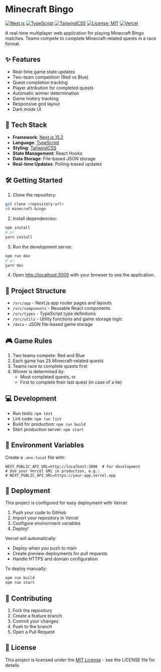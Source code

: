 # Minecraft Bingo

[![Next.js](https://img.shields.io/badge/Next.js-15.2-000000?style=flat&logo=next.js)](https://nextjs.org/)
[![TypeScript](https://img.shields.io/badge/TypeScript-5.0-3178C6?style=flat&logo=typescript)](https://www.typescriptlang.org/)
[![TailwindCSS](https://img.shields.io/badge/TailwindCSS-4.0-38B2AC?style=flat&logo=tailwind-css)](https://tailwindcss.com/)
[![License: MIT](https://img.shields.io/badge/License-MIT-yellow.svg)](https://opensource.org/licenses/MIT)
[![Vercel](https://img.shields.io/badge/Vercel-Deployment-black?style=flat&logo=vercel)](https://vercel.com)

A real-time multiplayer web application for playing Minecraft Bingo matches. Teams compete to complete Minecraft-related quests in a race format.

## ✨ Features

- Real-time game state updates
- Two-team competition (Red vs Blue)
- Quest completion tracking
- Player attribution for completed quests
- Automatic winner determination
- Game history tracking
- Responsive grid layout
- Dark mode UI

## 🚀 Tech Stack

- **Framework**: [Next.js 15.2](https://nextjs.org/)
- **Language**: [TypeScript](https://www.typescriptlang.org/)
- **Styling**: [TailwindCSS](https://tailwindcss.com/)
- **State Management**: React Hooks
- **Data Storage**: File-based JSON storage
- **Real-time Updates**: Polling-based updates

## 🛠️ Getting Started

1. Clone the repository:
```bash
git clone <repository-url>
cd minecraft-bingo
```

2. Install dependencies:
```bash
npm install
# or
yarn install
```

3. Run the development server:
```bash
npm run dev
# or
yarn dev
```

4. Open [http://localhost:3000](http://localhost:3000) with your browser to see the application.

## 📁 Project Structure

- `/src/app` - Next.js app router pages and layouts
- `/src/components` - Reusable React components
- `/src/types` - TypeScript type definitions
- `/src/utils` - Utility functions and game storage logic
- `/data` - JSON file-based game storage

## 🎮 Game Rules

1. Two teams compete: Red and Blue
2. Each game has 25 Minecraft-related quests
3. Teams race to complete quests first
4. Winner is determined by:
   - Most completed quests, or
   - First to complete their last quest (in case of a tie)

## 💻 Development

- Run tests: `npm test`
- Lint code: `npm run lint`
- Build for production: `npm run build`
- Start production server: `npm start`

## 🔧 Environment Variables

Create a `.env.local` file with:

```env
NEXT_PUBLIC_API_URL=http://localhost:3000  # For development
# Use your Vercel URL in production, e.g.:
# NEXT_PUBLIC_API_URL=https://your-app.vercel.app
```

## 🚢 Deployment

This project is configured for easy deployment with Vercel:

1. Push your code to GitHub
2. Import your repository in Vercel
3. Configure environment variables
4. Deploy!

Vercel will automatically:
- Deploy when you push to main
- Create preview deployments for pull requests
- Handle HTTPS and domain configuration

To deploy manually:
```bash
npm run build
npm run start
```

## 🤝 Contributing

1. Fork the repository
2. Create a feature branch
3. Commit your changes
4. Push to the branch
5. Open a Pull Request

## 📄 License

This project is licensed under the [MIT License](LICENSE) - see the LICENSE file for details
